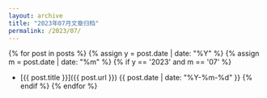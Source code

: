 ```yaml
---
layout: archive
title: "2023年07月文章归档"
permalink: /2023/07/
---
```


{% for post in posts %}
  {% assign y = post.date | date: "%Y" %}
  {% assign m = post.date | date: "%m" %}
  {% if y == '2023' and m == '07' %}
  - [{{ post.title }}]({{ post.url }}) <span>{{ post.date | date: "%Y-%m-%d" }}</span>
  {% endif %}
{% endfor %}

